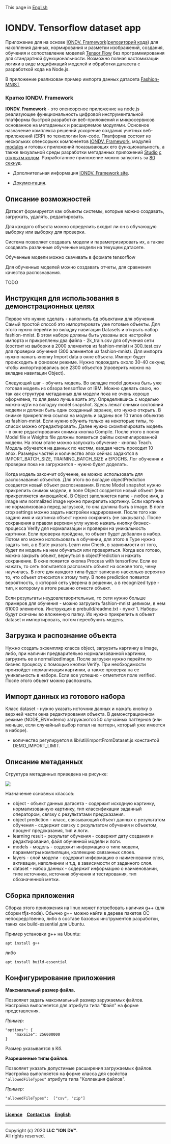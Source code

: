 This page in [English](./README.md)

# IONDV. Tensorflow dataset app 
Приложение для на основе [IONDV. Framework](https://iondv.com)([репозиторий кода](https://github.com/iondv/framework)) 
для накопления данных, нормирования и разметки изображений, создания, обучения и сопоставление моделей [Tensor Flow](https://www.tensorflow.org/) без программирования 
для стандартной функциональности. Возможно полная кастомизации логики в виде модификаций моделей и обработки датасета с разработкой кода на Node.js.

В приложение реализован пример импорта данных датасета [Fashion-MNIST](https://github.com/zalandoresearch/fashion-mnist)

### Кратко IONDV. Framework

**IONDV. Framework** - это опенсорсное приложение на node.js реализующее функциональность цифровой инструментальной платформы 
быстрой разработки веб-приложений и микросервисов основанное на метаданных и расширяемое модулями. Основное назначение комплекса решений
ускорение создания учетных веб-приложений (ERP) по технологии low-code. Платформа состоит из нескольких опенсорынх компонентов [IONDV. Framework](https://github.com/iondv/framework), модулей
[modules](https://github.com/topics/iondv-module) и готовых приложений показывающих его функциональность, а также
визуальной среды разработки метаданных приложений [Studio](https://studio.iondv.com) [с открытм кодом](https://github.com/iondv/studio). 
Разработанное приложение можно запустить за [80 секнуд](https://youtu.be/s7q9_YXkeEo).

* Дополнительная информация [IONDV. Framework site](https://iondv.com). 

* [Документация](https://iondv.readthedocs.io/ru/latest/).

## Описание возможностей

Датасет формируется как объекты системы, которые можно создавать, загружать, удалять, редактировать.

Для каждого объекта можно определить входит ли он в обучающую выборку или выборку для проверки.

Система позволяет создавать модели и параметризировать их, а также создавать различные обученные модели на текущем датасете. 

Обученные модели можно скачивать в формате tensorflow

Для обученных моделей можно создавать отчеты, для сравнения качества распознавания.

TODO

## Инструкция для использования в демонстрационных целях
Первое что нужно сделать - наполнить бд объектами для обучения. Самый простой способ это импортировать уже готовые
объекты. Для этого нужно перейти во вкладку навигации Datasets и открыть набор fashion-mnist. В этом наборе
должны быть указаны все настройки импорта и прикреплены два файла - 2k_train.csv для обучения сети (состоит из выборки в 2000 элементов из fashion-mnist)
и 300_test.csv для проверки обучения (300 элементов из fashion-mnist). Для импорта нужно нажать кнопку Import data в окне объекта.
Импорт будет происходить в фоновом режиме. Нужно подождать около 30-40 секунд чтобы импортировались все 2300 объектов (проверить можно на вкладке навигации Object).  

Следующий шаг - обучить модель. Во вкладке model должна быть уже готовая модель из обзора tensorflow от IBM. Можно сделать свою, но так как структура метаданных
для модели пока не очень хорошо оформлена, то для демо лучше взять эту. Определившись с моделью можно идти на вкладку model snapshot. Здесь лежат снимки состояний
модели и должен быть один созданный заранее, его нужно открыть. В снимке прикреплена ссылка на модель и заданы все 10 типов объектов из fashion-mnist. 
Если нужно обучить только на некоторые типы, то список можно отредактировать. Далее нужно скомпилировать модель - в окне редактирования снимка кнопка Compile. 
После этого в полях Model file и Weights file должны появиться файлы скомпилированной модели. На этом этапе можно запускать обучение - кнопка Teach.
Модель обучается на данных по частям, каждая часть проходит 10 эпох. Размеры частей и количество эпох сейчас задаются в IMPORT_BATCH_SIZE, TRAINING_BATCH_SIZE и EPOCHS.
Лог обучения и проверки пока не загружается - нужно будет доделать.

Когда модель закончит обучение, ее можно использовать для распознавания объектов. Для этого во вкладке objectPrediction создается новый объект распознавания.
В поле Model snapshot нужно прикрепить снимок модели, в поле Object создается новый объект (или прикрепляется имеющийся).
В Object заполняется name - любое имя, в image или normalized image нужно прикрепить картинку. Если картинка не нормализована перед загрузкой, то она должна быть в image.
В поле crop settings можно задать настройки кадрирования. После того как задано имя и картинка объект нужно сохранить (не закрывать). После сохранения в правом верхнем углу
нужно нажать кнопку бизнес-процесса Verify для нормализации и проверки на уникальность картинки. Если проверка пройдена, то объект будет добавлен в набор. Потом его можно использовать в
обучении, для этого в Type нужно задать тип, а в State указать Learn или Check, в зависимости от того, будет ли модель на нем обучаться или проверяться.
Когда все готово, можно закрыть объект, вернуться в objectPrediction и нажать сохранение. В окне появится кнопка Process with tensorflow. Если ее нажать, то сеть попытается распознать объект на основе
того, чему научилась. В логе для каждого типа будет записано насколько вероятно то, что объект относится к этому типу. В поле prediction появится вероятность, с которой сеть уверена в решении, 
а в recognized type - тип, к которому в итоге решено отнести объект.

Если результаты неудовлетворительные, то сети нужно больше примеров для обучения - можно загрузить fashion-mnist целиком, в нем 61000 элементов. Инструкция в prebuild/readme.txt - пункт 1. Наборы будут скачаны во вложенную папку.
Их нужно прикрепить в объект dataset и импортировать, потом переобучить модель.

## Загрузка и распознание объекта
Нужно создать экземпляр класса object, загрузить картинку в image, либо, при наличии предварительно нормализованной картинки, загрузить ее в normalizedImage.
После загрузки нужно перейти по бизнес процессу с помощью кнопки Verify.
При необходимости произойдет нормализация картинки, а также проверка на ее уникальность в наборе. Если все успешно - отметится поле verified. После этого объект можно распознать.

## Импорт данных из готового набора
Класс dataset - нужно указать источник данных и нажать кнопку в верхней части окна редактирования объекта.
В демонстрационном режиме (NODE_ENV=demo) загружаются 50 случайных паттернов (или меньше, если случайный выбор попал на паттерн, который уже имеется в наборе).
- количество регулируется в lib/util/importFromDataset.js константой DEMO_IMPORT_LIMIT.

## Описание метаданных

Структура метаданных приведена на рисунке:

<img src="/data_model.png">

Назначение основных классов:
* object - объект данных датасета - содержит исходную картинку, нормализованную картинку, тип классификации заданный оператором, связку с результатами предсказания.
* object prediction - класс, связывающий объект данных с результатом обучения - содержит связку с результатом обучения и объектом, процент предсказания, тип и логи.  
* learning result - результат обучения - содержит дату создания и редактирования, файл обученной модели и логи.
* models - модель - содержит информацию о типе модели, парамметры компиляции, коллекцию связанных слоев.
* layers - слой модели - содержит информацию о наименовании слоя, активации, наполнении и т.д, в зависимости от заданного слоя.
* dataset - набор данных - содержит информацию о наименовании, типе источника, источник обучения и тестирования, тип обозначенной метки.

## Сборка приложения

Сборка этого приложения на linux может потребовать наличия g++ (для сборки tfjs-node). Обычно g++ можно найти в дереве пакетов ОС непосредственно, либо в составе базовых инструментов разработки, таких как build-essential для Ubuntu.

Пример установки g++ на Ubuntu:
```
apt install g++
```
либо
```
apt install build-essential
```

## Конфигурирование приложения

**Максимальный размер файла.**

Позволяет задать максимальный размер заружаемых файлов. Настройка выполняется для атрибута типа "Файл" на форме представления.

_Пример:_
```
"options": {
    "maxSize": 256000000
} 
```

Размер указывается в Кб.

**Разрешенные типы файлов.**

Позволяет указать допустимые расширения загружаемых файлов. Настройка выполняется на форме класса для свойства `"allowedFileTypes"` атрибута типа "Коллекция файлов".

_Пример:_
```
"allowedFileTypes":  ["csv", "zip"] 
```
 --------------------------------------------------------------------------  
 
 
  #### [Licence](/LICENSE) &ensp;  [Contact us](https://iondv.ru) &ensp;  [English](./README.md)&ensp;           
 
 
 --------------------------------------------------------------------------  
 
 Copyright (c) 2020 **LLC "ION DV"**.  
 All rights reserved. 
